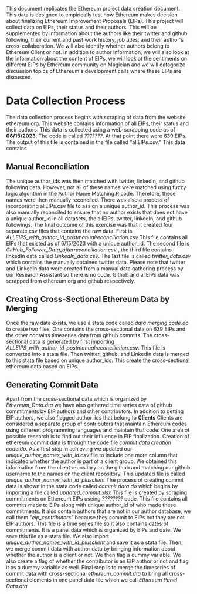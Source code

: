 This document replicates the Ethereum project data creation document. This data is designed to empirically test how Ethereum makes decision about finalizing Ethereum Improvement Proposals (EIPs). This project will collect data on EIPs, their status and their authors. This will be supplemented by information about the authors like their twitter and github following, their current and past work history, job titles, and their author's cross-collaboration. We will also identify whether authors belong to Ethereum Client or not. In addition to author information, we will also look at the information about the content of EIPs, we will look at the sentiments on different EIPs by Ethereum community on Magician and we will catagorize discussion topics of Ethereum's development calls where these EIPs are discussed. 
# Data Collection Process
The data collection process begins with scraping of data from the website ethereum.org. This website contains information of all EIPs, their status and their authors. This data is collected using a web-scrapping code as of **06/15/2023**. The code is called *???????*. At that point there were 639 EIPs. The output of this file is contained in the file called "allEIPs.csv." This data contains 
## Manual Reconciliation
The unique author_ids was then matched with twitter, linkedIn, and github following data. However, not all of these names were matched using fuzzy logic algorithm in the Author Name Matching.R code. Therefore, these names were then manually reconciled. There was also a process of incorporating allEIPs.csv file to assign a unique author_id. This process was also manually reconciled to ensure that no author exists that does not have a unique author_id in all datasets, the allEIPs, twitter, linkedIn, and github followings. The final outcome of this exercise was that it created four separate csv files that contains the raw data. First is *ALLEIPS_with_author_id_postmanualreconciliation.csv* This file contains all EIPs that existed as of 6/15/2023 with a unique author_id. The second file is *GitHub_Follower_Data_afterreconciliation.csv* , the third file contains linkedIn data called *LinkedIn_data.csv*. The last file is called *twitter_data.csv* which contains the manually obtained twitter data. Please note that twitter and LinkedIn data were created from a manual data gathering process by our Research Assistant so there is no code. Github and allEIPs data was scrapped from ethereum.org and github respectively. 
## Creating Cross-Sectional Ethereum Data by Merging 
Once the raw data exists, we use a stata code called *data merging code.do* to create two files. One contains the cross-sectional data on 639 EIPs and the other contains timeseries data from github commits. The cross-sectional data is generated by first importing *ALLEIPS_with_auther_id_postmanualreconciliation.csv*. This file is converted into a stata file. Then twitter, github, and LinkedIn data is merged to this stata file based on unique author_ids. This create the cross-sectional ethereum data based on EIPs. 
## Generating Commit Data
Apart from the cross-sectional data which is organized by *Ethereum_Data.dta* we have also gathered time series data of github commitments by EIP authors and other contributors. In addition to getting EIP authors, we also flagged author_ids that belong to **Clients** Clients are considered a separate group of contributors that maintain Ethereum codes using different programming languages and maintain that code. One area of possible research is to find out their influence in EIP finalization. Creation of ethereum commit data is through the code file *commit data creation code.do*. As a first step in achieving we updated our *unique_author_names_with_id.csv* file to include one more column that indicated whether the author is part of a client group. We obtained this information from the client repository on the github and matching our github username to the names on the client repository. This updated file is called *unique_author_names_with_id_plusclient* The process of creating commit data is shown in the stata code called *commit data.do* which begins by importing a file called *updated_commit.xlsx* This file is created by scraping commitments on Ethereum EIPs useing *????????* code. This file contains all commits made to EIPs along with unique author_id of who made these commitments. It also contain authors that are not in our author database, we call them *"eip_contributors"* because they commit to EIPs but they are not EIP authors. This file is a time series file so it also contains dates of commitments. It is a panel data which is organized by EIPs and date. We save this file as a stata file. We also import *unique_author_names_with_id_plusclient* and save it as a stata file. Then, we merge commit data with author data by bringing information about whether the author is a client or not. We then flag a dummy variable. We also create a flag of whether the contributor is an EIP author or not and flag it as a dummy variable as well. Final step is to merge the timeseries of commit data with cross-sectional *ethereum_commit.dta* to bring all cross-sectional elements in one panel data file which we call *Ethereum Panel Data.dta*
